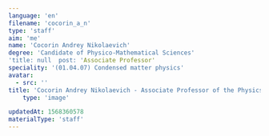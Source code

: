 ```yaml
---
language: 'en'
filename: 'cocorin_a_n'
type: 'staff'
aim: 'me'
name: 'Cocorin Andrey Nikolaevich'
degree: 'Candidate of Physico-Mathematical Sciences'
'title: null  post: 'Associate Professor'
speciality: '(01.04.07) Condensed matter physics'
avatar:
  - src: ''
title: 'Cocorin Andrey Nikolaevich - Associate Professor of the Physics of semiconductors and microelectronics Department'
    type: 'image'

updatedAt: 1568360578
materialType: 'staff'
---
```


